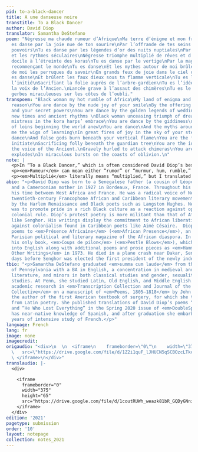 ```yaml
---
pid: to-a-black-dancer
title: A une danseuse noire
transtitle: To a Black Dancer
author: David Diop
translator: Samantha DeStefano
poem: "Négresse ma chaude rumeur d’Afrique\nMa terre d’énigme et mon fruit de raison\nTu
  es danse par la joie nue de ton sourire\nPar l’offrande de tes seins et tes secrets
  pouvoirs\nTu es danse par les légendes d’or des nuits nuptiales\nPar les temps nouveaux
  et les rythmes séculaires\nNégresse triomphe multiplié de rêves et d’étoiles \nMaîtresse
  docile à l’étreinte des koras\nTu es danse par le vertige\nPar la magie des reins
  recommençant le monde\nTu es danse\nEt les mythes autour de moi brûlent\nAutour
  de moi les perruques du savoir\nEn grands feux de joie dans le ciel de tes pas \nTu
  es danse\nEt brûlent les faux dieux sous ta flamme verticale\nTu es le visage de
  l’initié\nSacrifiant la folie auprès de l’arbre-gardien\nTu es l’idée du Tout et
  la voix de l’Ancien.\nLancée grave à l’assaut des chimères\nTu es le Verbe qui explose\nEn
  gerbes miraculeuses sur les côtes de l’oubli."
transpoem: "Black woman my hot rumble of Africa\nMy land of enigma and my fruit of
  reason\nYou are dance by the nude joy of your smile\nBy the offering of your breasts
  and your secret powers\nYou are dance by the golden legends of wedding nights\nBy
  new times and ancient rhythms \nBlack woman unceasing triumph of dreams and stars\nDocile
  mistress in the kora harps’ embrace\nYou are dance by the giddiness\nBy the magic
  of loins beginning the world anew\nYou are dance\nAnd the myths around me burn\nAround
  me the wigs of learning\nIn great fires of joy in the sky of your steps\nYou are
  dance\nAnd false gods burn beneath your vertical flame\nYou are the face of the
  initiate\nSacrificing folly beneath the guardian tree\nYou are the idea of All and
  the voice of the Ancient.\nGravely hurled to attack chimeras\nYou are the Word that
  explodes\nIn miraculous bursts on the coasts of oblivion.\n"
note: |
  <p>In “To a Black Dancer,” which is often considered David Diop’s best poem, Diop celebrates the beauty, grace, and exuberance of an African woman who is performing a traditional dance. European Surrealism’s surprising juxtapositions of seemingly unrelated images and endorsement of revolutionary movements influenced Négritude poets’ writing style and anticolonial politics, both of which are evident in Diop’s experimental poem.</p>
  <p><em>Rumeur</em> can mean either “rumor” or “murmur, hum, rumble,” an ambiguity which has divided other translators. I chose to translate it as “rumble” to convey the dancer’s earthshaking impact on the world and to enrich the description of her dancing with a visceral sense of sound and movement. She is not a vague “rumor of Africa” but a powerful creative force rendered in energetic images, an ecstatic personification of Africa and its vibrant traditional culture. Négritude poets often used Black female figures as symbols of Africa’s strength and potential for regeneration. Like Léopold Sédar Senghor’s poem “Black Woman” (translated by Donnisa Edmonds in the Spring 2018 issue of <em>DoubleSpeak</em>) but with more concrete imagery, Diop uses a sensual woman to evoke Africa. The dancer’s vitality embodies Diop’s pride that Africa’s present attributes and ancient traditions would redeem the continent from the damage done by colonialism.</p>
  <p><em>Multiplié</em> literally means “multiplied,” but I translated it as “unceasing” to better express the idea of repeated triumphs and the proliferation “of dreams and stars” that they produce. A kora is a West African harp, so I translated <em>koras</em> as “kora harps” to define the term for an American audience and to enrich the poem’s depiction of traditional African rituals with the musical instrument that accompanies the dance. <em>Les perruques du savoir</em> (“the wigs of learning”) refers to the wigs worn as status symbols by wealthy, formally educated Europeans during the seventeenth and eighteenth centuries when their nations began colonizing Africa. By burning these wigs along with European “myths” and “false gods” in the flames generated by the dancer, Diop rejects French cultural imperialism and asserts the authority of African knowledge and ways of life.</p>
abio: "<p>David Diop was born to a Senegalese father (a cousin of Léopold Sédar Senghor)
  and a Cameroonian mother in 1927 in Bordeaux, France. Throughout his life, he divided
  his time between West Africa and France. He was a radical voice of Négritude, a
  twentieth-century Francophone African and Caribbean literary movement that was inspired
  by the Harlem Renaissance and Black poets such as Langston Hughes. Négritude’s goal
  was to promote pride in a rich Black culture as a reaction against oppressive French
  colonial rule. Diop’s protest poetry is more militant than that of African poets
  like Senghor. His writings display the commitment to African liberation and revolt
  against colonialism found in Caribbean poets like Aimé Césaire.  Diop contributed
  poems to <em>Présence Africaine</em> (<em>African Presence</em>), an influential
  Parisian political and literary magazine of the African diaspora. In 1956, he published
  his only book, <em>Coups de pilon</em> (<em>Pestle Blows</em>), which was translated
  into English along with additional poems and prose pieces as <em>Hammer Blows and
  Other Writings</em> in 1973. He died in a plane crash near Dakar, Senegal, in 1960,
  days before Senghor was elected the first president of the newly independent nation.</p>"
tbio: "<p>Samantha DeStefano graduated <em>summa cum laude</em> from the University
  of Pennsylvania with a BA in English, a concentration in medieval and Renaissance
  literature, and minors in both classical studies and gender, sexuality, and women’s
  studies. At Penn, she studied Latin, Old English, and Middle English. She has published
  academic research in <em>Transcription Collection and Journal of the Penn Manuscript
  Collective</em> on a manuscript of <em>Poems, 1805–1818</em> by John Syng Dorsey,
  the author of the first American textbook of surgery, for which she translated quotations
  from Latin poetry. She published translations of David Diop’s poems “To My Mother”
  and “He Who Lost Everything” in the Spring 2020 issue of <em>DoubleSpeak</em>. She
  has near-native knowledge of Spanish, and after graduation she embarked on four
  years of intensive study of French.</p>"
language: French
lang: fr
image: none
imagecredit: 
origaudio: "<div>\n  \n  <iframe\n    frameborder=\"0\"\n    width=\"375\"\n    height=\"65\"\n
  \   src=\"https://drive.google.com/file/d/1Z2i1quF_lJHUCN5qSCBOzcLTkoc-ScGk/preview\">\n
  \ </iframe>\n</div>"
translaudio: |-
  <div>

    <iframe
      frameborder="0"
      width="375"
      height="65"
      src="https://drive.google.com/file/d/1coutRUWh_weazk81bR_GQDyGNnirLqNp/preview">
    </iframe>
  </div>
edition: '2021'
pagetype: submission
order: '10'
layout: notepage
collection: notes_2021
---
```

